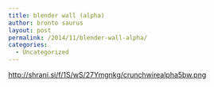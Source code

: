 ```yaml
---
title: blender wall (alpha)
author: bronto saurus
layout: post
permalink: /2014/11/blender-wall-alpha/
categories:
  - Uncategorized
---
```

<http://shrani.si/f/1S/wS/27Ymgnkg/crunchwirealpha5bw.png>